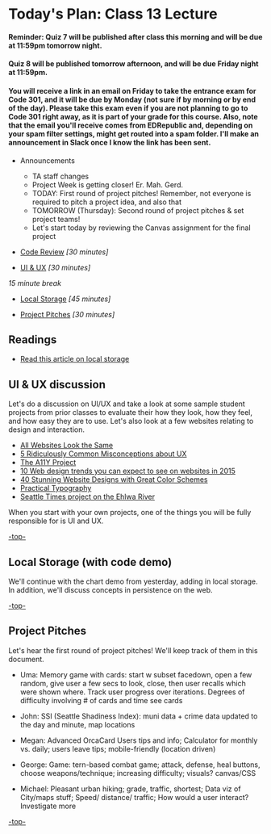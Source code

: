 <a id="top"></a>
# Today's Plan: Class 13 Lecture

#### Reminder: Quiz 7 will be published after class this morning and will be due at 11:59pm tomorrow night.

#### Quiz 8 will be published tomorrow afternoon, and will be due Friday night at 11:59pm.

#### You will receive a link in an email on Friday to take the entrance exam for Code 301, and it will be due by Monday (not sure if by morning or by end of the day). Please take this exam even if you are not planning to go to Code 301 right away, as it is part of your grade for this course. Also, note that the email you'll receive comes from EDRepublic and, depending on your spam filter settings, might get routed into a spam folder. I'll make an announcement in Slack once I know the link has been sent.

- Announcements
  - TA staff changes
  - Project Week is getting closer! Er. Mah. Gerd.
  - TODAY: First round of project pitches! Remember, not everyone is required to pitch a project idea, and also that
  - TOMORROW (Thursday): Second round of project pitches & set project teams!
  - Let's start today by reviewing the Canvas assignment for the final project

- [Code Review](#codereview) *[30 minutes]*

- [UI & UX](#uiux) *[30 minutes]*

*15 minute break*

- [Local Storage](#ls) *[45 minutes]*

- [Project Pitches](#pitches) *[30 minutes]*

## Readings

- [Read this article on local storage](http://diveintohtml5.info/storage.html)

<a id="uiux"></a>
## UI & UX discussion

Let's do a discussion on UI/UX and take a look at some sample student projects from prior classes to evaluate their how they look, how they feel, and how easy they are to use. Let's also look at a few websites relating to design and interaction.
- [All Websites Look the Same](http://www.zeldman.com/2015/09/10/all-websites-look-the-same/)
- [5 Ridiculously Common Misconceptions about UX](https://www.sitepoint.com/5-ridiculously-common-misconceptions-about-ux/)
- [The A11Y Project](http://a11yproject.com/)
- [10 Web design trends you can expect to see on websites in 2015](http://thenextweb.com/dd/2015/01/02/10-web-design-trends-can-expect-see-2015/)
- [40 Stunning Website Designs with Great Color Schemes](http://www.onextrapixel.com/2013/10/25/40-stunning-website-designs-with-great-color-schemes/)
- [Practical Typography](http://practicaltypography.com/)
- [Seattle Times project on the Ehlwa River](https://github.com/seattletimes/elwha)

When you start with your own projects, one of the things you will be fully responsible for is UI and UX.

[-top-](#top)

<a id="ls"></a>
## Local Storage (with code demo)

We'll continue with the chart demo from yesterday, adding in local storage. In addition, we'll discuss concepts in persistence on the web.

[-top-](#top)

<a id="pitches"></a>
## Project Pitches

Let's hear the first round of project pitches! We'll keep track of them in this document.

- Uma: Memory game with cards: start w subset facedown, open a few random, give user a few secs to look, close, then user recalls which were shown where. Track user progress over iterations. Degrees of difficulty involving # of cards and time see cards

- John: SSI (Seattle Shadiness Index): muni data + crime data updated to the day and minute, map locations

- Megan: Advanced OrcaCard Users tips and info; Calculator for monthly vs. daily; users leave tips; mobile-friendly (location driven)

- George: Game: tern-based combat game; attack, defense, heal buttons, choose weapons/technique; increasing difficulty; visuals? canvas/CSS

- Michael: Pleasant urban hiking; grade, traffic, shortest; Data viz of City/maps stuff; Speed/ distance/ traffic; How would a user interact? Investigate more


[-top-](#top)
